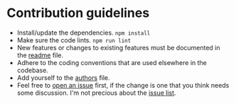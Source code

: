 # Contribution guidelines

* Install/update the dependencies.
  `npm install`
* Make sure the code lints.
  `npm run lint`
* New features
  or changes to existing features
  must be documented in the [readme] file.
* Adhere to the coding conventions
  that are used elsewhere in the codebase.
* Add yourself to the [authors] file.
* Feel free to [open an issue][newissue] first,
  if the change is one that you think
  needs some discussion.
  I'm not precious
  about the [issue list][issues].

[readme]: https://github.com/escomplex/complexity-report/blob/master/README.md
[authors]: https://github.com/escomplex/complexity-report/blob/master/AUTHORS
[newissue]: https://github.com/escomplex/complexity-report/issues/new
[issues]: https://github.com/escomplex/complexity-report/issues
